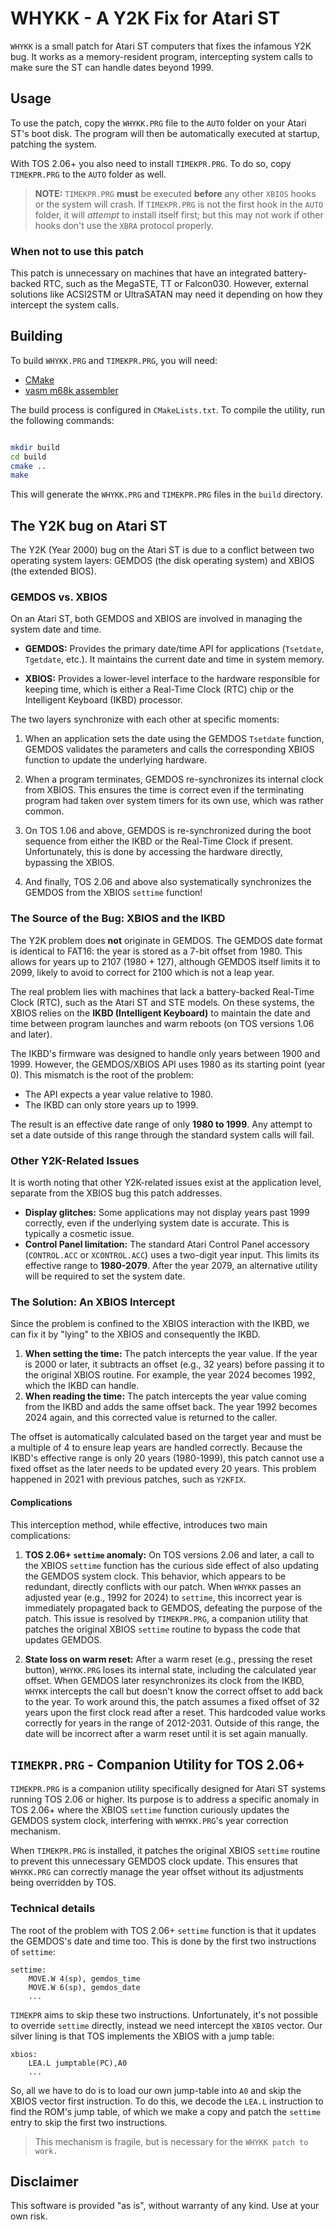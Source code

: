 # WHYKK - A Y2K Fix for Atari ST

`WHYKK` is a small patch for Atari ST computers that fixes the infamous
Y2K bug. It works as a memory-resident program, intercepting system calls to
make sure the ST can handle dates beyond 1999.

## Usage

To use the patch, copy the `WHYKK.PRG` file to the `AUTO` folder on
your Atari ST's boot disk. The program will then be automatically executed at
startup, patching the system.

With TOS 2.06+ you also need to install `TIMEKPR.PRG`. To do so, copy 
`TIMEKPR.PRG` to the `AUTO` folder as well.

> **NOTE:** `TIMEKPR.PRG` **must** be executed **before** any other `XBIOS` hooks 
> or the system will crash. If `TIMEKPR.PRG` is not the first hook in the `AUTO`
> folder, it will *attempt* to install itself first; but this may not work if
> other hooks don't use the `XBRA` protocol properly.

### When not to use this patch

This patch is unnecessary on machines that have an integrated battery-backed
RTC, such as the MegaSTE, TT or Falcon030. However, external solutions like
ACSI2STM or UltraSATAN may need it depending on how they intercept the
system calls.

## Building

To build `WHYKK.PRG` and `TIMEKPR.PRG`, you will need:

* [CMake](https://cmake.org/)
* [vasm m68k assembler](http://sun.hasenbraten.de/vasm/)

The build process is configured in `CMakeLists.txt`. To compile the utility, run
the following commands:

```bash

mkdir build
cd build
cmake ..
make
```

This will generate the `WHYKK.PRG` and `TIMEKPR.PRG` files in the `build` 
directory.


## The Y2K bug on Atari ST

The Y2K (Year 2000) bug on the Atari ST is due to a conflict between 
two operating system layers: GEMDOS (the disk operating system) and XBIOS 
(the extended BIOS).

### GEMDOS vs. XBIOS

On an Atari ST, both GEMDOS and XBIOS are involved in managing the system date
and time.

*   **GEMDOS:** Provides the primary date/time API for applications (`Tsetdate`,
    `Tgetdate`, etc.). It maintains the current date and time in system memory.

*   **XBIOS:** Provides a lower-level interface to the hardware responsible for
    keeping time, which is either a Real-Time Clock (RTC) chip or the
    Intelligent Keyboard (IKBD) processor.

The two layers synchronize with each other at specific moments:

1.  When an application sets the date using the GEMDOS `Tsetdate` function,
    GEMDOS validates the parameters and calls the corresponding XBIOS function 
    to update the underlying hardware.

2.  When a program terminates, GEMDOS re-synchronizes its internal clock from
    XBIOS. This ensures the time is correct even if the terminating program had
    taken over system timers for its own use, which was rather common.

3. On TOS 1.06 and above, GEMDOS is re-synchronized during the boot sequence 
   from either the IKBD or the Real-Time Clock if present. Unfortunately, 
   this is done by accessing the hardware directly, bypassing the XBIOS.

4. And finally, TOS 2.06 and above also systematically synchronizes the GEMDOS 
   from the XBIOS `settime` function!

### The Source of the Bug: XBIOS and the IKBD

The Y2K problem does **not** originate in GEMDOS. The GEMDOS date format is
identical to FAT16: the year is stored as a 7-bit offset from 1980. This
allows for years up to 2107 (1980 + 127), although GEMDOS itself
limits it to 2099, likely to avoid to correct for 2100 which is not a leap
year.

The real problem lies with machines that lack a battery-backed Real-Time Clock
(RTC), such as the Atari ST and STE models. On these systems, the XBIOS relies
on the **IKBD (Intelligent Keyboard)** to maintain the date and time between
program launches and warm reboots (on TOS versions 1.06 and later).

The IKBD's firmware was designed to handle only years between 1900 and 1999.
However, the GEMDOS/XBIOS API uses 1980 as its starting point (year 0). This
mismatch is the root of the problem:

*   The API expects a year value relative to 1980.
*   The IKBD can only store years up to 1999.

The result is an effective date range of only **1980 to 1999**. Any attempt to
set a date outside of this range through the standard system calls will
fail.

### Other Y2K-Related Issues

It is worth noting that other Y2K-related issues exist at the application
level, separate from the XBIOS bug this patch addresses.

*   **Display glitches:** Some applications may not display years past 1999
    correctly, even if the underlying system date is accurate. This is
    typically a cosmetic issue.
*   **Control Panel limitation:** The standard Atari Control Panel accessory
    (`CONTROL.ACC` or `XCONTROL.ACC`) uses a two-digit year input. 
    This limits its effective range to **1980-2079**. After the year 2079, an 
    alternative utility will be required to set the system date.

### The Solution: An XBIOS Intercept

Since the problem is confined to the XBIOS interaction with the IKBD, we can
fix it by "lying" to the XBIOS and consequently the IKBD.

1.  **When setting the time:** The patch intercepts the year value. If the year
    is 2000 or later, it subtracts an offset (e.g., 32 years) before
    passing it to the original XBIOS routine. For example, the year 2024
    becomes 1992, which the IKBD can handle.
2.  **When reading the time:** The patch intercepts the year value coming from
    the IKBD and adds the same offset back. The year 1992 becomes 2024 again,
    and this corrected value is returned to the caller.

The offset is automatically calculated based on the target year and must be a 
multiple of 4 to ensure leap years are handled correctly.
Because the IKBD's effective range is only 20 years (1980-1999), this patch
cannot use a fixed offset as the later needs to be updated every 20 years. This
problem happened in 2021 with previous patches, such as `Y2KFIX`.

#### Complications

This interception method, while effective, introduces two main complications:

1.  **TOS 2.06+ `settime` anomaly:** On TOS versions 2.06 and later, a call to
    the XBIOS `settime` function has the curious side effect of also
    updating the GEMDOS system clock. This behavior, which appears to be
    redundant, directly conflicts with our patch. When `WHYKK` passes an
    adjusted year (e.g., 1992 for 2024) to `settime`, this incorrect year is
    immediately propagated back to GEMDOS, defeating the purpose of the patch. 
    This issue is resolved by `TIMEKPR.PRG`, a companion utility that patches 
    the original XBIOS `settime` routine to bypass the code that updates GEMDOS.

2.  **State loss on warm reset:** After a warm reset (e.g., pressing the reset
    button), `WHYKK.PRG` loses its internal state, including the calculated
    year offset. When GEMDOS later resynchronizes its clock from the IKBD,
    `WHYKK` intercepts the call but doesn't know the correct offset to add back
    to the year. To work around this, the patch assumes a fixed offset of 32
    years upon the first clock read after a reset. This hardcoded value works
    correctly for years in the range of 2012-2031. Outside of this range, the
    date will be incorrect after a warm reset until it is set again manually.


## `TIMEKPR.PRG` - Companion Utility for TOS 2.06+

`TIMEKPR.PRG` is a companion utility specifically designed for Atari ST systems
running TOS 2.06 or higher. Its purpose is to address a specific anomaly in
TOS 2.06+ where the XBIOS `settime` function curiously updates the GEMDOS
system clock, interfering with `WHYKK.PRG`'s year correction mechanism.

When `TIMEKPR.PRG` is installed, it patches the original XBIOS `settime` routine
to prevent this unnecessary GEMDOS clock update. This ensures that `WHYKK.PRG`
can correctly manage the year offset without its adjustments being overridden
by TOS.

### Technical details

The root of the problem with TOS 2.06+ `settime` function is that it updates 
the GEMDOS's date and time too. This is done by the first two instructions of
`settime`:

```ASM
settime:
    MOVE.W 4(sp), gemdos_time
    MOVE.W 6(sp), gemdos_date
    ...
```

`TIMEKPR` aims to skip these two instructions. Unfortunately, it's not possible
to override `settime` directly, instead we need intercept the `XBIOS` vector.
Our silver lining is that TOS implements the XBIOS with a jump table:

```ASM
xbios:
    LEA.L jumptable(PC),A0
    ...
```

So, all we have to do is to load our own jump-table into `A0` and skip the
XBIOS vector first instruction. To do this, we decode the `LEA.L` instruction
to find the ROM's jump table, of which we make a copy and patch the `settime`
entry to skip the first two instructions.

> This mechanism is fragile, but is necessary for the `WHYKK patch to work.`

## Disclaimer

This software is provided "as is", without warranty of any kind. Use at your own
risk.
